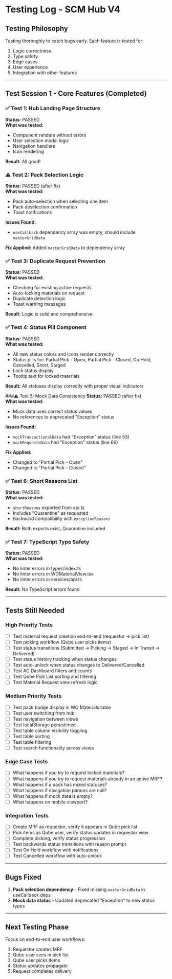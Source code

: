 # Testing Log - SCM Hub V4

## Testing Philosophy
Testing thoroughly to catch bugs early. Each feature is tested for:
1. Logic correctness
2. Type safety
3. Edge cases
4. User experience
5. Integration with other features

---

## Test Session 1 - Core Features (Completed)

### ✅ Test 1: Hub Landing Page Structure
**Status:** PASSED  
**What was tested:**
- Component renders without errors
- User selection modal logic
- Navigation handlers
- Icon rendering

**Result:** All good!

### ⚠️ Test 2: Pack Selection Logic
**Status:** PASSED (after fix)  
**What was tested:**
- Pack auto-selection when selecting one item
- Pack deselection confirmation
- Toast notifications

**Issues Found:**
- `useCallback` dependency array was empty, should include `masterGridData`

**Fix Applied:** Added `masterGridData` to dependency array

### ✅ Test 3: Duplicate Request Prevention
**Status:** PASSED  
**What was tested:**
- Checking for existing active requests
- Auto-locking materials on request
- Duplicate detection logic
- Toast warning messages

**Result:** Logic is solid and comprehensive

### ✅ Test 4: Status Pill Component
**Status:** PASSED  
**What was tested:**
- All new status colors and icons render correctly
- Status pills for: Partial Pick - Open, Partial Pick - Closed, On Hold, Cancelled, Short, Staged
- Lock status display
- Tooltip text for locked materials

**Result:** All statuses display correctly with proper visual indicators

###⚠️ Test 5: Mock Data Consistency
**Status:** PASSED (after fix)  
**What was tested:**
- Mock data uses correct status values
- No references to deprecated "Exception" status

**Issues Found:**
- `mockTransactionalData` had "Exception" status (line 53)
- `mockRequestsData` had "Exception" status (line 66)

**Fix Applied:** 
- Changed to "Partial Pick - Open" 
- Changed to "Partial Pick - Closed"

### ✅ Test 6: Short Reasons List
**Status:** PASSED  
**What was tested:**
- `shortReasons` exported from api.ts
- Includes "Quarantine" as requested
- Backward compatibility with `exceptionReasons`

**Result:** Both exports exist, Quarantine included

### ✅ Test 7: TypeScript Type Safety
**Status:** PASSED  
**What was tested:**
- No linter errors in types/index.ts
- No linter errors in WOMaterialView.tsx
- No linter errors in services/api.ts

**Result:** No TypeScript errors found

---

## Tests Still Needed

### High Priority Tests
- [ ] Test material request creation end-to-end (requestor → pick list)
- [ ] Test picking workflow (Qube user picks items)
- [ ] Test status transitions (Submitted → Picking → Staged → In Transit → Delivered)
- [ ] Test status history tracking when status changes
- [ ] Test auto-unlock when status changes to Delivered/Cancelled
- [ ] Test AC Dashboard filters and counts
- [ ] Test Qube Pick List sorting and filtering
- [ ] Test Material Request view refresh logic

### Medium Priority Tests
- [ ] Test pack badge display in WO Materials table
- [ ] Test user switching from hub
- [ ] Test navigation between views
- [ ] Test localStorage persistence
- [ ] Test table column visibility toggling
- [ ] Test table sorting
- [ ] Test table filtering
- [ ] Test search functionality across views

### Edge Case Tests
- [ ] What happens if you try to request locked materials?
- [ ] What happens if you try to request materials already in an active MRF?
- [ ] What happens if a pack has mixed statuses?
- [ ] What happens if navigation params are null?
- [ ] What happens if mock data is empty?
- [ ] What happens on mobile viewport?

### Integration Tests
- [ ] Create MRF as requestor, verify it appears in Qube pick list
- [ ] Pick items as Qube user, verify status updates in requestor view
- [ ] Complete picking, verify status progression
- [ ] Test backwards status transitions with reason prompt
- [ ] Test On Hold workflow with notifications
- [ ] Test Cancelled workflow with auto-unlock

---

## Bugs Fixed
1. **Pack selection dependency** - Fixed missing `masterGridData` in useCallback deps
2. **Mock data status** - Updated deprecated "Exception" to new status types

---

## Next Testing Phase
Focus on end-to-end user workflows:
1. Requestor creates MRF
2. Qube user sees in pick list
3. Qube user picks items
4. Status updates propagate
5. Request completes delivery


